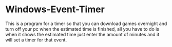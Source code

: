 # Windows-Event-Timer
This is a program for a timer so that you can download games overnight and turn off your pc when the estimated time is finished, all you have to do is when it shows the estimated time just enter the amount of minutes and it will set a timer for that event.
